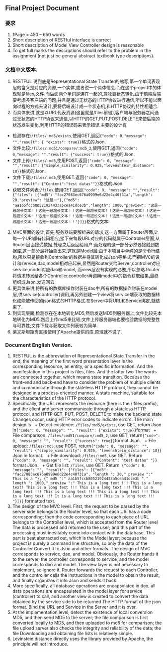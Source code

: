 <!--
 * @Github: https://github.com/Certseeds/CS209A_JAVA2
 * @Organization: SUSTech
 * @Author: nanoseeds
 * @Date: 2020-05-20 16:28:57
 * @LastEditors: nanoseeds
 * @LastEditTime: 2020-05-22 22:13:21
 * @License: CC-BY-NC-SA_V4_0 or any later version 
 -->
## Final Project Document

### 要求
1. 1Page = 450 – 650 words
2. Short description of RESTful interface is  correct
3. Short description of Model View  Controller design is reasonable
4. To get full marks the descriptions should  refer to the problem in the assignment 
(not just be general abstract textbook  type descriptions).

### 文档中文版本.
1. RESTFUL 说到底是Representational State Transfer的缩写,第一个单词表现层的含义是对应的资源,一个实体,或者说一个具体信息.而在这个project中的体现就是files,文件.而后面两个单词是连在一起的,意味着状态转化.由于前端后端要考虑多客户端的问题,并且是通过无状态的HTTP协议进行通信,所以不能以面向过程的方式去设计,要将后端设计成一个状态机,和HTTP协议的特性相适合.
2. 而具体来讲,就是以URL代表资源(这里就是/files前缀),客户端与服务器之间通过无状态的HTTP协议来通信,以HTTP的GET,PUT,POST,DELETE来使后端的状态发生变化,利用HTTP的错误码来表示错误.主要的设计有  
  + 检测存在:`/files/:md5/exists`,使用GET,返回`{"code": 0,"message": "","result": { "exists": true}}`格式的Json.
  + 文件比较:`/files/:md51/compare/:md5_2`,使用GET,返回`{"code": 0,"message": "","result": {"success": true}}`格式的Json.
  + 文件上传:`/files/:md5`,使用POST,返回`{"code": 0, "message": "","result": {"simple_similarity": 0.925,"levenshtein_distance": 18}}`格式的Json.
  + 文件下载:`/files/:md5`,使用GET.返回`{"code": 0, "message": "","result": {"Content":"test datas""}}`格式的Json.
  + 获取文件列表:`/files`,使用GET.返回`{"code": 0, "message": "","result": {"files": [{"md5": "fac27083ec676a0999e6d22e4c40f31a","length": 20,"preview": "这是一"},{"md5": "aa1b5fccb80521924433a5cea41dce3b","length": 1000,"preview": "这是一段超长文本！！这是一段超长文本！！这是一段超长文本！！这是一段超长文本！！这是一段超长文本！！这是一段超长文本！！这是一段超长文本！！这是一段超长文本！！这是一段超长文本！！这是一段超长文本！！"}]}}`格式的文本.
3. MVC层面的设计,首先,服务器端要解析来的请求,这一方面属于Router层面,让每一个URl都有代码相应;接下来每段URL对应的代码就属于Controller层面,从Router层面接受数据,处理之后返回给用户;而处理的这一部分必然要接触到数据库,这一部分最好抽象出来,这就是Model层;由于本项目中单纯的是命令行结构,所以只是接收到Controller的数据并将其转化成Json等格式.而把MVC的设计和service,dao,model相对应起来,显然是Router交给Server,controller对应service,model对应dao和model,
而view层没有实现的必要,所以忽略.Router将请求转发给各个Controller,controller再调用model中的指令获取结果,最终组织成Json,发送回去.
4. 更具体来讲,将所有的数据库操作封装在dao中,所有的数据操作封装在model层,供service(controller)调用,再另外创建一个view将service端获取的数据转化成能被传回的json格式的HTTP格式.在Server中将URL和Service绑定,就结束了.
5. 到实现层面,检测存在在本地转化MD5,然后发送MD5到服务器上;文件比较先本地转化为MD5,然后上传md5来比较;文件上传服务器端也要检验数据的完整性与可靠性;文件下载与获取文件列表较为简单.
6. 莱文斯坦距离直接使用了Apache提供的库,原理就不说了.

### Document English Version.
1. RESTFUL is the abbreviation of Representational State Transfer in the end, the meaning of the first word presentation layer is the corresponding resource, an entity, or a specific information. And the manifestation in this project is files, files. And the latter two The words are connected together, which means state transition. Because the front-end and back-end have to consider the problem of multiple clients and communicate through the stateless HTTP protocol, they cannot be designed in a process-oriented manner. A state machine, suitable for the characteristics of the HTTP protocol.
2. Specifically, the URL represents the resource (here is the / files prefix), and the client and server communicate through a stateless HTTP protocol, and HTTP GET, PUT, POST, DELETE to make the backend state Changes occur, using HTTP error codes to indicate errors. The main design is
  + Detect existence: `/files/:md5/exists`, use GET, return Json in` {"code": 0, "message": "", "result": {"exists": true}} `format
  + File comparison: `/files/:md51/compare/:md5_2`, use GET, return` {"code": 0, "message": "", "result": {"success": true}} `format Json.
  + File upload: `/files/:md5`, use POST, return` {"code": 0, "message": "", "result": {"simple_similarity": 0.925, "levenshtein_distance": 18}} ` Json in format.
  + File download: `/files/:md5`, use GET. Return` {"code": 0, "message": "", "result": {"Content": "test datas" "}}` format Json.
  + Get file list: `/files`, use GET. Return` {"code": 0, "message": "", "result": {"files": [{"md5": "fac27083ec676a0999e6d22e4c40f31a", "length ": 20," preview ":" This is a "}, {" md5 ":" aa1b5fccb80521924433a5cea41dce3b "," length ": 1000," preview ":" This is a long text !!! This is a long text! This is a long text !!! This is a long text !!! This is a long text !!! This is a long text !!! This is a long text !!! This is a long text !!! It is a long text !!! This is a long text !!! "}]}}` formatted text.
3. The design of the MVC level. First, the request to be parsed by the server side belongs to the Router level, so that each URl has a code corresponding; then the code corresponding to each piece of URL belongs to the Controller level, which is accepted from the Router level The data is processed and returned to the user; and this part of the processing must inevitably come into contact with the database. This part is best abstracted out, which is the Model layer; because the project is purely a command line structure, so only the data of the Controller Convert it to Json and other formats. The design of MVC corresponds to service, dao, and model. Obviously, the Router hands it to the server, the controller corresponds to service, and the model corresponds to dao and model.
The view layer is not necessary to implement, so ignore it. Router forwards the request to each Controller, and the controller calls the instructions in the model to obtain the result, and finally organizes it into Json and sends it back.
4. More specifically, all database operations are encapsulated in dao, all data operations are encapsulated in the model layer for service (controller) to call, and another view is created to convert the data obtained by the service side to be returned The HTTP format of the json format. Bind the URL and Service in the Server and it is over.
5. At the implementation level, detect the existence of local conversion MD5, and then send MD5 to the server; the file comparison is first converted locally to MD5, and then uploaded to md5 for comparison; the file upload server also checks the integrity and reliability of the data; the file Downloading and obtaining file lists is relatively simple.
6. Levinstein distance directly uses the library provided by Apache, the principle will not introduce.